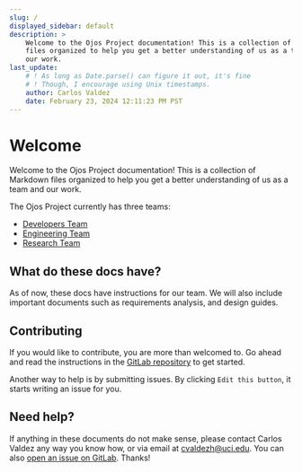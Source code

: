 ```yaml
---
slug: /
displayed_sidebar: default
description: >
    Welcome to the Ojos Project documentation! This is a collection of Markdown
    files organized to help you get a better understanding of us as a team and
    our work.
last_update:
    # ! As long as Date.parse() can figure it out, it's fine
    # ! Though, I encourage using Unix timestamps.
    author: Carlos Valdez
    date: February 23, 2024 12:11:23 PM PST
---
```

# Welcome

Welcome to the Ojos Project documentation! This is a collection of Markdown
files organized to help you get a better understanding of us as a team and our
work.

The Ojos Project currently has three teams:

- [Developers Team](/teams/developers/)
- [Engineering Team](/teams/engineering/)
- [Research Team](/teams/research/)

## What do these docs have?

As of now, these docs have instructions for our team. We will also include
important documents such as requirements analysis, and design guides.

## Contributing

If you would like to contribute, you are more than welcomed to. Go ahead and
read the instructions in the
[GitLab repository](https://gitlab.com/ojosproject/docs) to get started.

Another way to help is by submitting issues. By clicking `Edit this button`, it
starts writing an issue for you.

## Need help?

If anything in these documents do not make sense, please contact Carlos Valdez
any way you know how, or via email at
[cvaldezh@uci.edu](mailto:cvaldezh@uci.edu). You can also
[open an issue on GitLab](https://gitlab.com/ojosproject/docs/-/issues). Thanks!
